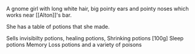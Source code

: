 A gnome girl with long white hair, big pointy ears and pointy noses which works near [[Alton]]'s bar.

She has a table of potions that she made.

Sells invisibilty potions,
healing potions,
Shrinking potions [100g]
Sleep potions
Memory Loss potions
and a variety of poisons